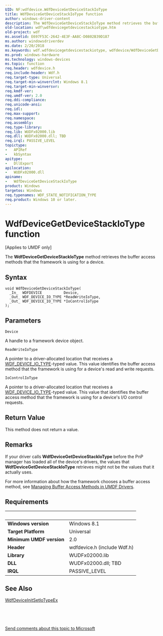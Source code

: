 ```yaml
---
UID: NF:wdfdevice.WdfDeviceGetDeviceStackIoType
title: WdfDeviceGetDeviceStackIoType function
author: windows-driver-content
description: The WdfDeviceGetDeviceStackIoType method retrieves the buffer access methods that the framework is using for a device.
old-location: wdf\wdfdevicegetdevicestackiotype.htm
old-project: wdf
ms.assetid: E697F53C-2642-4E3F-AA8C-D0802B39D187
ms.author: windowsdriverdev
ms.date: 2/20/2018
ms.keywords: wdf.wdfdevicegetdevicestackiotype, wdfdevice/WdfDeviceGetDeviceStackIoType, WdfDeviceGetDeviceStackIoType, WdfDeviceGetDeviceStackIoType method
ms.prod: windows-hardware
ms.technology: windows-devices
ms.topic: function
req.header: wdfdevice.h
req.include-header: Wdf.h
req.target-type: Universal
req.target-min-winverclnt: Windows 8.1
req.target-min-winversvr: 
req.kmdf-ver: 
req.umdf-ver: 2.0
req.ddi-compliance: 
req.unicode-ansi: 
req.idl: 
req.max-support: 
req.namespace: 
req.assembly: 
req.type-library: 
req.lib: WUDFx02000.lib
req.dll: WUDFx02000.dll; TBD
req.irql: PASSIVE_LEVEL
topictype:
-	APIRef
-	kbSyntax
apitype:
-	DllExport
apilocation:
-	WUDFx02000.dll
apiname:
-	WdfDeviceGetDeviceStackIoType
product: Windows
targetos: Windows
req.typenames: WDF_STATE_NOTIFICATION_TYPE
req.product: Windows 10 or later.
---
```



# WdfDeviceGetDeviceStackIoType function
<p class="CCE_Message">[Applies to UMDF only]

The <b>WdfDeviceGetDeviceStackIoType</b> method retrieves the buffer access methods that the framework is using for a device.

## Syntax

````
void WdfDeviceGetDeviceStackIoType(
  _In_  WDFDEVICE          Device,
  _Out_ WDF_DEVICE_IO_TYPE *ReadWriteIoType,
  _Out_ WDF_DEVICE_IO_TYPE *IoControlIoType
);
````

## Parameters

`Device`

A handle to a framework device object.

`ReadWriteIoType`

A pointer to a driver-allocated location that receives a <a href="..\wudfddi_types\ne-wudfddi_types-_wdf_device_io_type.md">WDF_DEVICE_IO_TYPE</a>-typed value. This value identifies the buffer access method that the framework is using for a device's read and write requests.

`IoControlIoType`

A pointer to a driver-allocated location that receives a <a href="..\wudfddi_types\ne-wudfddi_types-_wdf_device_io_type.md">WDF_DEVICE_IO_TYPE</a>-typed value. This value that identifies the buffer access method that the framework is using for a device's I/O control requests.


## Return Value

This method does not return a value.

## Remarks

If your driver calls <b>WdfDeviceGetDeviceStackIoType</b> before the PnP manager has loaded all of the device's drivers, the values that <b>WdfDeviceGetDeviceStackIoType</b> retrieves might not be the values that it actually uses.

For more information about how the framework chooses a buffer access method, see <a href="https://msdn.microsoft.com/BDB78BCD-1964-431B-BE99-CABA6DF44D7A">Managing Buffer Access Methods in UMDF Drivers</a>.

## Requirements
| &nbsp; | &nbsp; |
| ---- |:---- |
| **Windows version** | Windows 8.1  |
| **Target Platform** | Universal |
| **Minimum UMDF version** | 2.0 |
| **Header** | wdfdevice.h (include Wdf.h) |
| **Library** | WUDFx02000.lib |
| **DLL** | WUDFx02000.dll; TBD |
| **IRQL** | PASSIVE_LEVEL |

## See Also

<a href="..\wdfdevice\nf-wdfdevice-wdfdeviceinitsetiotypeex.md">WdfDeviceInitSetIoTypeEx</a>



 

 

<a href="mailto:wsddocfb@microsoft.com?subject=Documentation%20feedback [wdf\wdf]:%20WdfDeviceGetDeviceStackIoType method%20 RELEASE:%20(2/20/2018)&amp;body=%0A%0APRIVACY STATEMENT%0A%0AWe use your feedback to improve the documentation. We don't use your email address for any other purpose, and we'll remove your email address from our system after the issue that you're reporting is fixed. While we're working to fix this issue, we might send you an email message to ask for more info. Later, we might also send you an email message to let you know that we've addressed your feedback.%0A%0AFor more info about Microsoft's privacy policy, see http://privacy.microsoft.com/en-us/default.aspx." title="Send comments about this topic to Microsoft">Send comments about this topic to Microsoft</a>